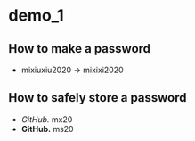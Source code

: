 # demo_1

## How to make a password
- mixiuxiu2020 -> mixixi2020

## How to safely store a password
- *GitHub.* mx20
- **GitHub.** ms20
